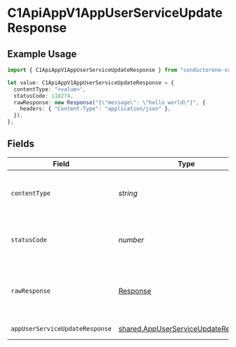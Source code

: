 # C1ApiAppV1AppUserServiceUpdateResponse

## Example Usage

```typescript
import { C1ApiAppV1AppUserServiceUpdateResponse } from "conductorone-sdk-typescript/sdk/models/operations";

let value: C1ApiAppV1AppUserServiceUpdateResponse = {
  contentType: "<value>",
  statusCode: 118274,
  rawResponse: new Response("{\"message\": \"hello world\"}", {
    headers: { "Content-Type": "application/json" },
  }),
};
```

## Fields

| Field                                                                                             | Type                                                                                              | Required                                                                                          | Description                                                                                       |
| ------------------------------------------------------------------------------------------------- | ------------------------------------------------------------------------------------------------- | ------------------------------------------------------------------------------------------------- | ------------------------------------------------------------------------------------------------- |
| `contentType`                                                                                     | *string*                                                                                          | :heavy_check_mark:                                                                                | HTTP response content type for this operation                                                     |
| `statusCode`                                                                                      | *number*                                                                                          | :heavy_check_mark:                                                                                | HTTP response status code for this operation                                                      |
| `rawResponse`                                                                                     | [Response](https://developer.mozilla.org/en-US/docs/Web/API/Response)                             | :heavy_check_mark:                                                                                | Raw HTTP response; suitable for custom response parsing                                           |
| `appUserServiceUpdateResponse`                                                                    | [shared.AppUserServiceUpdateResponse](../../../sdk/models/shared/appuserserviceupdateresponse.md) | :heavy_minus_sign:                                                                                | Successful response                                                                               |